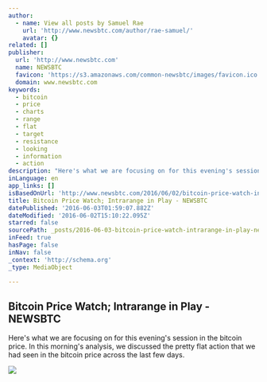 ```yaml
---
author:
  - name: View all posts by Samuel Rae
    url: 'http://www.newsbtc.com/author/rae-samuel/'
    avatar: {}
related: []
publisher:
  url: 'http://www.newsbtc.com'
  name: NEWSBTC
  favicon: 'https://s3.amazonaws.com/common-newsbtc/images/favicon.ico'
  domain: www.newsbtc.com
keywords:
  - bitcoin
  - price
  - charts
  - range
  - flat
  - target
  - resistance
  - looking
  - information
  - action
description: "Here's what we are focusing on for this evening's session in the bitcoin price. In this morning's analysis, we discussed the pretty flat action that we had seen in the bitcoin price across the last few days."
inLanguage: en
app_links: []
isBasedOnUrl: 'http://www.newsbtc.com/2016/06/02/bitcoin-price-watch-intrarange-play/'
title: Bitcoin Price Watch; Intrarange in Play - NEWSBTC
datePublished: '2016-06-03T01:59:07.882Z'
dateModified: '2016-06-02T15:10:22.095Z'
starred: false
sourcePath: _posts/2016-06-03-bitcoin-price-watch-intrarange-in-play-newsbtc.md
inFeed: true
hasPage: false
inNav: false
_context: 'http://schema.org'
_type: MediaObject

---
```

<article style=""><h1>Bitcoin Price Watch; Intrarange in Play - NEWSBTC</h1><p>Here's what we are focusing on for this evening's session in the bitcoin price. In this morning's analysis, we discussed the pretty flat action that we had seen in the bitcoin price across the last few days.</p><img src="http://s3.amazonaws.com/main-newsbtc-images/2016/06/02155505/Screen-Shot-2016-06-02-at-16.42.49.png" /></article>